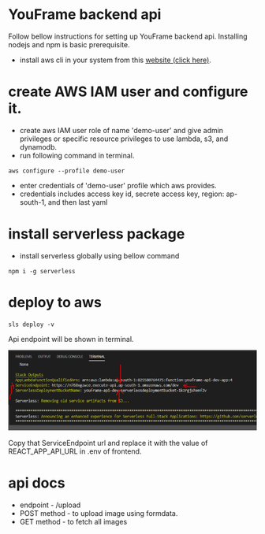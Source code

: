 # YouFrame backend api

Follow bellow instructions for setting up YouFrame backend api. Installing nodejs and npm is basic prerequisite.

- install aws cli in your system from this [website (click here)](https://aws.amazon.com/cli/).

# create AWS IAM user and configure it.

- create aws IAM user role of name 'demo-user' and give admin privileges or specific resource privileges to use lambda, s3, and dynamodb.
- run following command in terminal.

```
aws configure --profile demo-user
```

- enter credentials of 'demo-user' profile which aws provides.
- credentials includes access key id, secrete access key, region: ap-south-1, and then last yaml

# install serverless package

- install serverless globally using bellow command

```
npm i -g serverless
```

# deploy to aws

```
sls deploy -v
```

Api endpoint will be shown in terminal.

<img src="https://github.com/NikhilShisode/youframe-api/blob/master/assets/apiendpoint-url.PNG" alt="screenshot of terminal">

Copy that ServiceEndpoint url and replace it with the value of REACT_APP_API_URL in .env of frontend.

# api docs

- endpoint - /upload
- POST method - to upload image using formdata.
- GET method - to fetch all images
